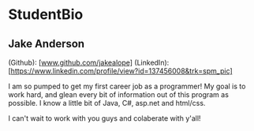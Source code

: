 # StudentBio
## Jake Anderson

(Github): [www.github.com/jakealope]
(LinkedIn): [https://www.linkedin.com/profile/view?id=137456008&trk=spm_pic]

I am so pumped to get my first career job as a programmer! My goal is to work hard, and glean every bit of information out of this program as possible. I know a little bit of Java, C#, asp.net and html/css. 

I can't wait to work with you guys and colaberate with y'all!